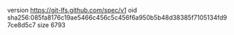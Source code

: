 version https://git-lfs.github.com/spec/v1
oid sha256:085fa8176c19ae5466c456c5c456f6a950b5b48d38385f7105134fd97ce8d5c7
size 6793

